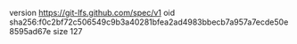 version https://git-lfs.github.com/spec/v1
oid sha256:f0c2bf72c506549c9b3a40281bfea2ad4983bbecb7a957a7ecde50e8595ad67e
size 127
